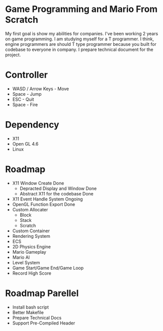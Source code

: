 # Game Programming and Mario From Scratch

My first goal is show my abilities for companies.
I've been working 2 years on game programming.
I am studying myself for a T programmer.
I think, engine programmers are should T type programmer
because you built for codebase to everyone in company.
I prepare technical document for the project.

# Controller
- WASD / Arrow Keys     - Move
- Space                 - Jump
- ESC                   - Quit
- Space                 - Fire

# Dependency
- X11
- Open GL 4.6
- Linux

# Roadmap
- X11 Window Create                     Done
    - Depracted Display and Window      Done
    - Abstract X11 for the codebase     Done
- X11 Event Handle System               Ongoing
- OpenGL Function Export                Done
- Custom Allocater
    - Block
    - Stack
    - Scratch
- Custom Container
- Rendering System
- ECS
- 2D Physics Engine
- Mario Gameplay
- Mario AI
- Level System
- Game Start/Game End/Game Loop
- Record High Score

# Roadmap Parellel
- Install bash script
- Better Makefile
- Prepare Technical Docs
- Support Pre-Compiled Header
